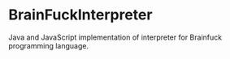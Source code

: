 # BrainFuckInterpreter
Java and JavaScript implementation of interpreter for Brainfuck programming language.

